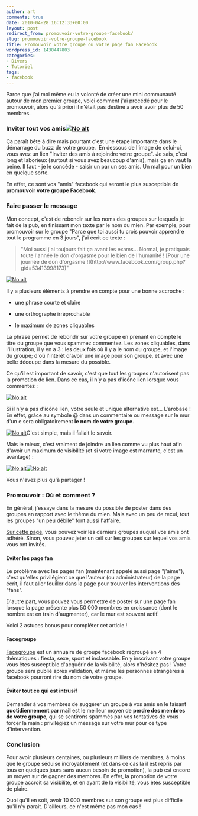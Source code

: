 ```yaml
---
author: art
comments: true
date: 2010-04-28 16:12:33+00:00
layout: post
redirect_from: promouvoir-votre-groupe-facebook/
slug: promouvoir-votre-groupe-facebook
title: Promouvoir votre groupe ou votre page fan Facebook
wordpress_id: 1438447803
categories:
- Divers
- Tutoriel
tags:
- facebook
---
```


Parce que j'ai moi même eu la volonté de créer une mini communauté autour de [mon premier groupe](https://www.facebook.com/irz.fr/), voici comment j'ai procédé pour le promouvoir, alors qu'à priori il n'était pas destiné a avoir avoir plus de 50 membres.



### Inviter tout vos amis<a href="https://static.irz.fr/2010/04/inviter-membres-groupe-facebook.png"><img alt="No alt" data-src="https://static.irz.fr/2010/04/inviter-membres-groupe-facebook.png" src="https://static.irz.fr/thumb.php?size=<100&crop=0&src=https://static.irz.fr/2010/04/inviter-membres-groupe-facebook.png" /></a>



Ça paraît bête à dire mais pourtant c'est une étape importante dans le démarrage du buzz de votre groupe.  En dessous de l'image de celui-ci, vous avez un lien "Inviter des amis à rejoindre votre groupe". Je sais, c'est long et laborieux (surtout si vous avez beaucoup d'amis), mais ça en vaut la peine. Il faut - je le concède - saisir un par un ses amis. Un mal pour un bien en quelque sorte.

En effet, ce sont vos "amis" facebook qui seront le plus susceptible de **promouvoir votre groupe Facebook**.



### Faire passer le message



Mon concept,  c'est de rebondir sur les noms des groupes sur lesquels je fait de la pub, en finissant   mon texte par le nom du mien. Par exemple, pour promouvoir sur le groupe "Parce que toi aussi tu crois pouvoir apprendre tout le programme en 3 jours", j'ai écrit ce texte :



<blockquote>"Moi aussi j'ai toujours fait ça avant les exams... Normal, je pratiquais toute l'année le don d'orgasme pour le bien de l'humanité ! [Pour une journée de don d'orgasme !](http://www.facebook.com/group.php?gid=53413998173)"</blockquote>



<a href="https://static.irz.fr/2010/04/message-promo-groupe-don-orgasme.png"><img alt="No alt" data-src="https://static.irz.fr/2010/04/message-promo-groupe-don-orgasme.png" src="https://static.irz.fr/thumb.php?size=<100&crop=0&src=https://static.irz.fr/2010/04/message-promo-groupe-don-orgasme.png" /></a>

Il y a plusieurs éléments à prendre en compte pour une bonne accroche :




    
  * une phrase courte et claire

    
  * une orthographe irréprochable

    
  * le maximum de zones cliquables



La phrase permet de rebondir sur votre groupe en prenant en compte le titre du groupe que vous spammez commentez. Les zones cliquables, dans  l'illustration, il y en a 3 : les deux fois où il y a le nom du groupe, et l'image du groupe; d'où l'intérêt d'avoir une image pour son groupe, et avec une belle découpe dans la mesure du possible.

Ce qu'il est important de savoir, c'est que tout les groupes n'autorisent pas la promotion de lien. Dans ce cas, il n'y a pas d'icône lien lorsque vous commentez :

<a href="https://static.irz.fr/2010/04/joindre-un-lien-groupe-facebook.png"><img alt="No alt" data-src="https://static.irz.fr/2010/04/joindre-un-lien-groupe-facebook.png" src="https://static.irz.fr/thumb.php?size=<100&crop=0&src=https://static.irz.fr/2010/04/joindre-un-lien-groupe-facebook.png" /></a>

Si il n'y a pas d'icône lien, votre seule et unique alternative est... L'arobase ! En effet, grâce au symbole @ dans un commentaire ou message sur le mur d'un e sera obligatoirement **le nom de votre groupe**.

<a href="https://static.irz.fr/2010/04/arobase-c-est-la-vie-groupe-facebook.png"><img alt="No alt" data-src="https://static.irz.fr/2010/04/arobase-c-est-la-vie-groupe-facebook.png" src="https://static.irz.fr/thumb.php?size=<100&crop=0&src=https://static.irz.fr/2010/04/arobase-c-est-la-vie-groupe-facebook.png" /></a>C'est simple, mais il fallait le savoir.

Mais le mieux, c'est vraiment de joindre un lien comme vu plus haut afin d'avoir un maximum de visibilité (et si votre image est marrante, c'est un avantage) :

<a href="https://static.irz.fr/2010/04/joindre-un-lien-groupe-facebook2.png"><img alt="No alt" data-src="https://static.irz.fr/2010/04/joindre-un-lien-groupe-facebook2.png" src="https://static.irz.fr/thumb.php?size=<100&crop=0&src=https://static.irz.fr/2010/04/joindre-un-lien-groupe-facebook2.png" /></a><a href="https://static.irz.fr/2010/04/joindre-un-lien-groupe-facebook3.png"><img alt="No alt" data-src="https://static.irz.fr/2010/04/joindre-un-lien-groupe-facebook3.png" src="https://static.irz.fr/thumb.php?size=<100&crop=0&src=https://static.irz.fr/2010/04/joindre-un-lien-groupe-facebook3.png" /></a>

Vous n'avez plus qu'à partager !



### Promouvoir : Où et comment ?



En général, j'essaye dans la mesure du possible de poster dans des   groupes en rapport avec le thème du mien. Mais avec un peu de recul,   tout les groupes "un peu débile" font aussi l'affaire.

[Sur cette page](http://www.facebook.com/groups.php), vous  pouvez voir les derniers groupes auquel vos amis ont adhéré. Sinon, vous  pouvez jeter un œil sur les groupes sur lequel vos amis vous ont  invités.



#### Éviter les page fan



Le problème avec les pages fan (maintenant appelé aussi page "j'aime"), c'est qu'elles privilégient ce que l'auteur (ou administrateur) de la page écrit, il faut aller fouiller dans la page pour trouver les interventions des "fans".

D'autre part, vous pouvez vous permettre de poster sur une page fan lorsque la page présente plus 50 000 membres en croissance (dont le nombre est en train d'augmenter), car le mur est souvent actif.

Voici 2 astuces bonus pour compléter cet article !




#### Facegroupe



[Facegroupe](http://facegroupe.fr/) est un annuaire de groupe facebook regroupé en 4 thématiques : fiesta, sexe, sport et inclassable. En y inscrivant votre groupe vous êtes susceptible d'acquérir de la visibilité, alors n'hésitez pas ! Votre groupe sera publié après validation, et même les personnes étrangères à facebook pourront rire du nom de votre groupe.



#### Éviter tout ce qui est intrusif



Demander à vos membres de suggérer un groupe à vos amis en le faisant **quotidiennement par mail** est le meilleur moyen de **perdre des membres de votre groupe**, qui se sentirons spammés par vos tentatives de vous forcer la main : privilégiez un message sur votre mur pour ce type d'intervention.




### Conclusion



Pour avoir plusieurs centaines, ou plusieurs milliers de membres, à moins que le groupe séduise incroyablement (et dans ce cas la il est repris par tous en quelques jours sans aucun besoin de promotion), la pub est encore un moyen sur de gagner des membres. En effet, la promotion de votre groupe accroit sa visibilité, et en ayant de la visibilité, vous êtes susceptible de plaire.

Quoi qu'il en soit, avoir 10 000 membres sur son groupe est plus difficile qu'il n'y parait. D'ailleurs, ce n'est même pas mon cas !
